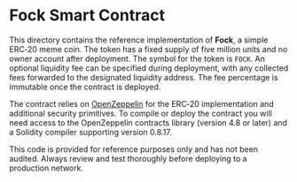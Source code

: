 # Fock Smart Contract

This directory contains the reference implementation of **Fock**, a simple ERC‑20 meme coin. The token has a fixed supply of five million units and no owner account after deployment. The symbol for the token is `FOCK`. An optional liquidity fee can be specified during deployment, with any collected fees forwarded to the designated liquidity address. The fee percentage is immutable once the contract is deployed.

The contract relies on [OpenZeppelin](https://github.com/OpenZeppelin/openzeppelin-contracts) for the ERC‑20 implementation and additional security primitives. To compile or deploy the contract you will need access to the OpenZeppelin contracts library (version 4.8 or later) and a Solidity compiler supporting version 0.8.17.

This code is provided for reference purposes only and has not been audited. Always review and test thoroughly before deploying to a production network.
